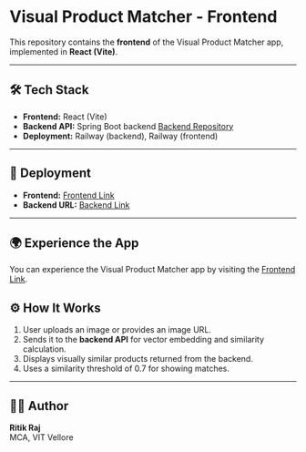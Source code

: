 # Visual Product Matcher - Frontend

This repository contains the **frontend** of the Visual Product Matcher app, implemented in **React (Vite)**.

---

## 🛠 Tech Stack

- **Frontend:** React (Vite)  
- **Backend API:** Spring Boot backend [Backend Repository](https://github.com/ritik-raj-25/unthinkable-visual-product-backend) 
- **Deployment:** Railway (backend), Railway (frontend)

---

## 🚀 Deployment

- **Frontend:** [Frontend Link](https://visualproductmatcherassignment.netlify.app)  
- **Backend URL:** [Backend Link](https://unthinkable-visual-product-matcher-backend-production.up.railway.app)

---

## 🌍 Experience the App

You can experience the Visual Product Matcher app by visiting the [Frontend Link](https://visualproductmatcherassignment.netlify.app).

## ⚙️ How It Works

1. User uploads an image or provides an image URL.  
2. Sends it to the **backend API** for vector embedding and similarity calculation.  
3. Displays visually similar products returned from the backend.  
4. Uses a similarity threshold of 0.7 for showing matches.

---

## 👨‍💻 Author

**Ritik Raj**  
MCA, VIT Vellore